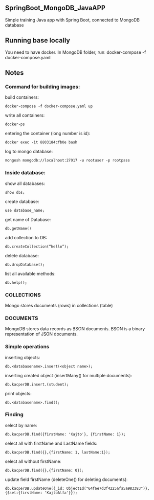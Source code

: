 ## SpringBoot_MongoDB_JavaAPP
Simple training Java app with Spring Boot, connected to MongoDB database

## Running base locally
You need to have docker.
In MongoDB folder, run:
docker-compose -f docker-compose.yaml

## Notes
### Command for building images:
build containers:
```
docker-compose -f docker-compose.yaml up
```
write all containers:
```
docker-ps
```
entering the container (long number is id):
```
docker exec -it 8803184cfb0e bash	 
```
log to mongo database:
```
mongosh mongodb://localhost:27017 -u rootuser -p rootpass
```
### Inside database:
show all databases:
```
show dbs; 
```
create database:
```
use database_name;
```
get name of Database:
```
db.getName()
```
add collection to DB:
```
db.createCollection(“hello”);
```
delete database:
```
db.dropDatabase();
```
list all available methods:
```
db.help();
```
### COLLECTIONS
Mongo stores documents (rows) in collections (table)

### DOCUMENTS
MongoDB stores data records as BSON documents. BSON is a binary representation of JSON documents.

### Simple operations
inserting objects:
```
db.<databasename>.insert(<object name>);
```
inserting created object (insertMany() for multiple documents):
```
db.kacperDB.insert.(student);	
```
print objects:
```
db.<databasename>.find();		
```

### Finding
select by name:
```
db.kacperDB.find({firstName: 'Kajto'}, {firstName: 1});	
```
select all with firstName and LastName fields:
```
db.kacperDB.find({},{firstName: 1, lastName:1});	
```
select all without firstName:
```
db.kacperDB.find({},{firstName: 0});	
```
update field firstName (deleteOne() for deleting documents):
```
db.kacperDB.updateOne({_id: ObjectId("64f6e7d3f4225afa5a983383")},{$set:{firstName: 'KajtoAlfa'}});	
```



